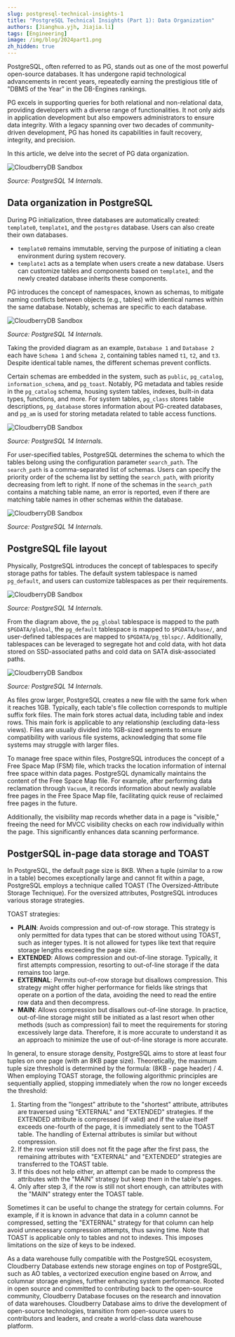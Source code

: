 ```yaml
---
slug: postgresql-technical-insights-1
title: "PostgreSQL Technical Insights (Part 1): Data Organization"
authors: [Jianghua.yjh, Jiajia.li]
tags: [Engineering]
image: /img/blog/2024part1.png
zh_hidden: true
---
```


PostgreSQL, often referred to as PG, stands out as one of the most powerful open-source databases. It has undergone rapid technological advancements in recent years, repeatedly earning the prestigious title of "DBMS of the Year" in the DB-Engines rankings.

PG excels in supporting queries for both relational and non-relational data, providing developers with a diverse range of functionalities. It not only aids in application development but also empowers administrators to ensure data integrity. With a legacy spanning over two decades of community-driven development, PG has honed its capabilities in fault recovery, integrity, and precision.

In this article, we delve into the secret of PG data organization.

<!-- truncate -->

![CloudberryDB Sandbox](../static/img/pg-insights/pg-insights-1-1.png)

_Source: PostgreSQL 14 Internals._

## Data organization in PostgreSQL

During PG initialization, three databases are automatically created: `template0`, `template1`, and the `postgres` database. Users can also create their own databases.

- `template0` remains immutable, serving the purpose of initiating a clean environment during system recovery.
- `template1` acts as a template when users create a new database. Users can customize tables and components based on `template1`, and the newly created database inherits these components.

PG introduces the concept of namespaces, known as schemas, to mitigate naming conflicts between objects (e.g., tables) with identical names within the same database. Notably, schemas are specific to each database.

![CloudberryDB Sandbox](../static/img/pg-insights/pg-insights-1-2.png)

_Source: PostgreSQL 14 Internals._

Taking the provided diagram as an example, `Database 1` and `Database 2` each have `Schema 1` and `Schema 2`, containing tables named `t1`, `t2`, and `t3`. Despite identical table names, the different schemas prevent conflicts.

Certain schemas are embedded in the system, such as `public`, `pg_catalog`, `information_schema`, and `pg_toast`. Notably, PG metadata and tables reside in the `pg_catalog` schema, housing system tables, indexes, built-in data types, functions, and more. For system tables, `pg_class` stores table descriptions, `pg_database` stores information about PG-created databases, and `pg_am` is used for storing metadata related to table access functions.

![CloudberryDB Sandbox](../static/img/pg-insights/pg-insights-1-3.png)

_Source: PostgreSQL 14 Internals._

For user-specified tables, PostgreSQL determines the schema to which the tables belong using the configuration parameter `search_path`. The `search_path` is a comma-separated list of schemas. Users can specify the priority order of the schema list by setting the `search_path`, with priority decreasing from left to right. If none of the schemas in the `search_path` contains a matching table name, an error is reported, even if there are matching table names in other schemas within the database.

![CloudberryDB Sandbox](../static/img/pg-insights/pg-insights-1-4.png)

_Source: PostgreSQL 14 Internals._

## PostgreSQL file layout

Physically, PostgreSQL introduces the concept of tablespaces to specify storage paths for tables. The default system tablespace is named `pg_default`, and users can customize tablespaces as per their requirements.

![CloudberryDB Sandbox](../static/img/pg-insights/pg-insights-1-5.png)

_Source: PostgreSQL 14 Internals._

From the diagram above, the `pg_global` tablespace is mapped to the path `$PGDATA/global`, the `pg_default` tablespace is mapped to `$PGDATA/base/`, and user-defined tablespaces are mapped to `$PGDATA/pg_tblspc/`. Additionally, tablespaces can be leveraged to segregate hot and cold data, with hot data stored on SSD-associated paths and cold data on SATA disk-associated paths.

![CloudberryDB Sandbox](../static/img/pg-insights/pg-insights-1-6.png)

_Source: PostgreSQL 14 Internals._

As files grow larger, PostgreSQL creates a new file with the same fork when it reaches 1GB. Typically, each table's file collection corresponds to multiple suffix fork files. The main fork stores actual data, including table and index rows. This main fork is applicable to any relationship (excluding data-less views). Files are usually divided into 1GB-sized segments to ensure compatibility with various file systems, acknowledging that some file systems may struggle with larger files.

To manage free space within files, PostgreSQL introduces the concept of a Free Space Map (FSM) file, which tracks the location information of internal free space within data pages. PostgreSQL dynamically maintains the content of the Free Space Map file. For example, after performing data reclamation through `Vacuum`, it records information about newly available free pages in the Free Space Map file, facilitating quick reuse of reclaimed free pages in the future.

Additionally, the visibility map records whether data in a page is "visible," freeing the need for MVCC visibility checks on each row individually within the page. This significantly enhances data scanning performance.

## PostgerSQL in-page data storage and TOAST

In PostgreSQL, the default page size is 8KB. When a tuple (similar to a row in a table) becomes exceptionally large and cannot fit within a page, PostgreSQL employs a technique called TOAST (The Oversized-Attribute Storage Technique). For the oversized attributes, PostgreSQL introduces various storage strategies.

TOAST strategies:

- **PLAIN**: Avoids compression and out-of-row storage. This strategy is only permitted for data types that can be stored without using TOAST, such as integer types. It is not allowed for types like text that require storage lengths exceeding the page size.
- **EXTENDED**: Allows compression and out-of-line storage. Typically, it first attempts compression, resorting to out-of-line storage if the data remains too large.
- **EXTERNAL**: Permits out-of-row storage but disallows compression. This strategy might offer higher performance for fields like strings that operate on a portion of the data, avoiding the need to read the entire row data and then decompress.
- **MAIN**: Allows compression but disallows out-of-line storage. In practice, out-of-line storage might still be initiated as a last resort when other methods (such as compression) fail to meet the requirements for storing excessively large data. Therefore, it is more accurate to understand it as an approach to minimize the use of out-of-line storage is more accurate.

In general, to ensure storage density, PostgreSQL aims to store at least four tuples on one page (with an 8KB page size). Theoretically, the maximum tuple size threshold is determined by the formula: (8KB - page header) / 4. When employing TOAST storage, the following algorithmic principles are sequentially applied, stopping immediately when the row no longer exceeds the threshold:

1.  Starting from the "longest" attribute to the "shortest" attribute, attributes are traversed using "EXTERNAL" and "EXTENDED" strategies. If the EXTENDED attribute is compressed (if valid) and if the value itself exceeds one-fourth of the page, it is immediately sent to the TOAST table. The handling of External attributes is similar but without compression.
2.  If the row version still does not fit the page after the first pass, the remaining attributes with "EXTERNAL" and "EXTENDED" strategies are transferred to the TOAST table.
3.  If this does not help either, an attempt can be made to compress the attributes with the "MAIN" strategy but keep them in the table's pages.
4.  Only after step 3, if the row is still not short enough, can attributes with the "MAIN" strategy enter the TOAST table.

Sometimes it can be useful to change the strategy for certain columns. For example, if it is known in advance that data in a column cannot be compressed, setting the "EXTERNAL" strategy for that column can help avoid unnecessary compression attempts, thus saving time. Note that TOAST is applicable only to tables and not to indexes. This imposes limitations on the size of keys to be indexed.

As a data warehouse fully compatible with the PostgreSQL ecosystem, Cloudberry Database extends new storage engines on top of PostgreSQL, such as AO tables, a vectorized execution engine based on Arrow, and columnar storage engines, further enhancing system performance. Rooted in open source and committed to contributing back to the open-source community, Cloudberry Database focuses on the research and innovation of data warehouses. Cloudberry Database aims to drive the development of open-source technologies, transition from open-source users to contributors and leaders, and create a world-class data warehouse platform.
